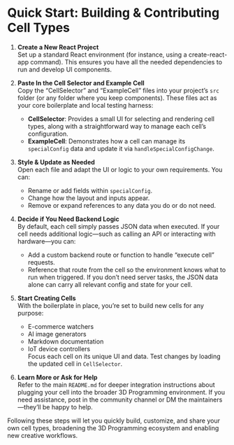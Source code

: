 # Quick Start: Building & Contributing Cell Types

1. **Create a New React Project**  
   Set up a standard React environment (for instance, using a create-react-app command). This ensures you have all the needed dependencies to run and develop UI components.

2. **Paste In the Cell Selector and Example Cell**  
   Copy the “CellSelector” and “ExampleCell” files into your project’s `src` folder (or any folder where you keep components). These files act as your core boilerplate and local testing harness:
   - **CellSelector**: Provides a small UI for selecting and rendering cell types, along with a straightforward way to manage each cell’s configuration.
   - **ExampleCell**: Demonstrates how a cell can manage its `specialConfig` data and update it via `handleSpecialConfigChange`.

3. **Style & Update as Needed**  
   Open each file and adapt the UI or logic to your own requirements. You can:
   - Rename or add fields within `specialConfig`.
   - Change how the layout and inputs appear.
   - Remove or expand references to any data you do or do not need.

4. **Decide if You Need Backend Logic**  
   By default, each cell simply passes JSON data when executed. If your cell needs additional logic—such as calling an API or interacting with hardware—you can:
   - Add a custom backend route or function to handle “execute cell” requests.
   - Reference that route from the cell so the environment knows what to run when triggered.
   If you don’t need server tasks, the JSON data alone can carry all relevant config and state for your cell.

5. **Start Creating Cells**  
   With the boilerplate in place, you’re set to build new cells for any purpose:
   - E-commerce watchers
   - AI image generators
   - Markdown documentation
   - IoT device controllers  
   Focus each cell on its unique UI and data. Test changes by loading the updated cell in `CellSelector`.

6. **Learn More or Ask for Help**  
   Refer to the main `README.md` for deeper integration instructions about plugging your cell into the broader 3D Programming environment. If you need assistance, post in the community channel or DM the maintainers—they’ll be happy to help.

Following these steps will let you quickly build, customize, and share your own cell types, broadening the 3D Programming ecosystem and enabling new creative workflows.
